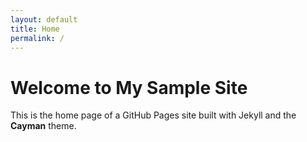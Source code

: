 ```yaml
---
layout: default
title: Home
permalink: /
---
```


# Welcome to My Sample Site

This is the home page of a GitHub Pages site built with Jekyll and the **Cayman** theme.
